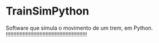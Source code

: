 # TrainSimPython
Software que simula o movimento de um trem, em Python.
!!!!!!!!!!!!!!!!!!!!!!!!!!!!!!!!!!!!!!!!!!!!!!!!!!!!!
